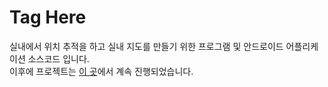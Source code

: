 # Tag Here
실내에서 위치 추적을 하고 실내 지도를 만들기 위한 프로그램 및 안드로이드 어플리케이션 소스코드 입니다.\
이후에 프로젝트는 [이 곳](https://github.com/Tamuel/KNU_OSS_2016_BECOME)에서 계속 진행되었습니다.
